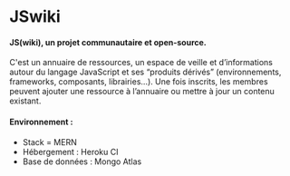 # JSwiki


#### JS(wiki), un projet communautaire et open-source.

C'est un annuaire de ressources, un espace de veille et d’informations autour du langage JavaScript et ses “produits dérivés” (environnements, frameworks, composants, librairies…). Une fois inscrits, les membres peuvent ajouter une ressource à l’annuaire ou mettre à jour un contenu existant.

#### Environnement :

- Stack = MERN
- Hébergement : Heroku CI
- Base de données : Mongo Atlas
